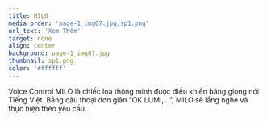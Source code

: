 ```yaml
---
title: MILO
media_order: 'page-1_img07.jpg,sp1.png'
url_text: 'Xem Thêm'
target: none
align: center
background: page-1_img07.jpg
thumbnail: sp1.png
color: '#ffffff'
---
```


<p>Voice Control MILO l&agrave; chiếc loa th&ocirc;ng minh được điều khiển bằng giọng n&oacute;i Tiếng Việt. Bằng c&acirc;u thoại đơn giản &ldquo;OK LUMI,&hellip;&rdquo;, MILO sẽ lắng nghe v&agrave; thực hiện theo y&ecirc;u cầu.</p>
